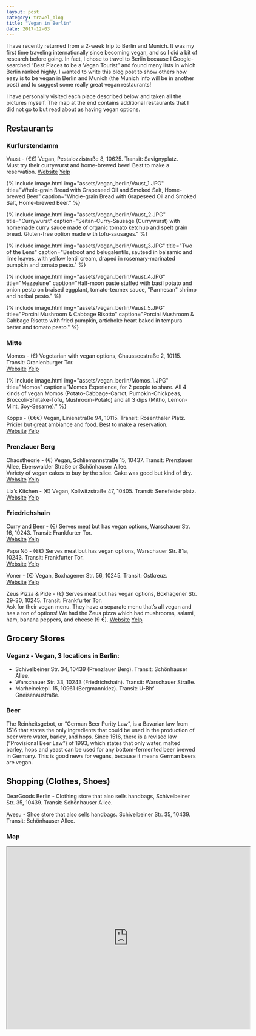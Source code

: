 ```yaml
---
layout: post
category: travel_blog
title: "Vegan in Berlin"
date: 2017-12-03
---
```


I have recently returned from a 2-week trip to Berlin and Munich.  It was my first time traveling internationally since becoming vegan, and so I did a bit of research before going.  In fact, I chose to travel to Berlin because I Google-searched “Best Places to be a Vegan Tourist” and found many lists in which Berlin ranked highly.  I wanted to write this blog post to show others how easy is to be vegan in Berlin and Munich (the Munich info will be in another post) and to suggest some really great vegan restaurants!

I have personally visited each place described below and taken all the pictures myself.  The map at the end contains additional restaurants that I did not go to but read about as having vegan options.

## Restaurants

### Kurfurstendamm

Vaust - (€€) Vegan, Pestalozzistraße 8, 10625.  Transit: Savignyplatz.  
Must try their currywurst and home-brewed beer!  Best to make a reservation.
[Website](http://vaust-berlin.de/) [Yelp](https://www.yelp.com/biz/vaust-berlin)

{% include image.html
            img="assets/vegan_berlin/Vaust_1.JPG"
            title="Whole-grain Bread with Grapeseed Oil and Smoked Salt, Home-brewed Beer"
            caption="Whole-grain Bread with Grapeseed Oil and Smoked Salt, Home-brewed Beer." %}
			
{% include image.html
            img="assets/vegan_berlin/Vaust_2.JPG"
            title="Currywurst"
            caption="Seitan-Curry-Sausage (Currywurst) with homemade curry sauce made of organic tomato ketchup and spelt grain bread.  Gluten-free option made with tofu-sausages." %}
			
{% include image.html
            img="assets/vegan_berlin/Vaust_3.JPG"
            title="Two of the Lens"
            caption="Beetroot and belugalentils, sauteed in balsamic and lime leaves, with yellow lentil cream, draped in rosemary-marinated pumpkin and tomato pesto." %}
			
{% include image.html
            img="assets/vegan_berlin/Vaust_4.JPG"
            title="Mezzelune"
            caption="Half-moon paste stuffed with basil potato and onion pesto on braised eggplant, tomato-texmex sauce, "Parmesan" shrimp and herbal pesto." %}
			
{% include image.html
            img="assets/vegan_berlin/Vaust_5.JPG"
            title="Porcini Mushroom & Cabbage Risotto"
            caption="Porcini Mushroom & Cabbage Risotto with fried pumpkin, artichoke heart baked in tempura batter and tomato pesto." %}

### Mitte

Momos - (€) Vegetarian with vegan options, Chausseestraße 2, 10115.  Transit: Oranienburger Tor.  
[Website](https://momos-berlin.de/) [Yelp](https://www.yelp.com/biz/momos-berlin-3)

{% include image.html
            img="assets/vegan_berlin/Momos_1.JPG"
            title="Momos"
            caption="Momos Experience, for 2 people to share.  All 4 kinds of vegan Momos (Potato-Cabbage-Carrot, Pumpkin-Chickpeas, Broccoli-Shiitake-Tofu, Mushroom-Potato) and all 3 dips (Mitho, Lemon-Mint, Soy-Sesame)." %}

Kopps - (€€€) Vegan, Linienstraße 94, 10115.  Transit: Rosenthaler Platz.  
Pricier but great ambiance and food.  Best to make a reservation.  
[Website](http://www.kopps-berlin.de/en/) [Yelp](https://www.yelp.com/biz/kopps-berlin)

### Prenzlauer Berg

Chaostheorie - (€) Vegan, Schliemannstraße 15, 10437.  Transit: Prenzlauer Allee, Eberswalder Straße or Schönhauser Allee.  
Variety of vegan cakes to buy by the slice.  Cake was good but kind of dry.  
[Website](http://www.chaostheorie.berlin/) [Yelp](https://www.yelp.com/biz/chaostheorie-berlin)

Lia’s Kitchen - (€) Vegan, Kollwitzstraße 47, 10405.  Transit: Senefelderplatz.  
[Website](https://liaskitchen.de/de/home) [Yelp](https://www.yelp.com/biz/lias-kitchen-berlin-3)

### Friedrichshain

Curry and Beer - (€) Serves meat but has vegan options, Warschauer Str. 16, 10243.  Transit: Frankfurter Tor.  
[Website](http://curryundbeer.com/) [Yelp](https://www.yelp.com/biz/curry-und-beer-berlin)

Papa Nô - (€€) Serves meat but has vegan options, Warschauer Str. 81a, 10243.  Transit: Frankfurter Tor.  
[Website](http://papa-no.de/) [Yelp](https://www.yelp.com/biz/papa-n%C3%B4-berlin-8)

Voner - (€) Vegan, Boxhagener Str. 56, 10245.  Transit: Ostkreuz.  
[Website](http://www.voener.de/)  [Yelp](https://www.yelp.com/biz/v%C3%B6ner-berlin)

Zeus Pizza & Pide - (€) Serves meat but has vegan options, Boxhagener Str. 29-30, 10245.  Transit: Frankfurter Tor.  
Ask for their vegan menu.  They have a separate menu that’s all vegan and has a ton of options!  We had the Zeus pizza which had mushrooms, salami, ham, banana peppers, and cheese (9 €).
[Website](https://www.zeuspizzeria.de/) [Yelp](https://www.yelp.com/biz/zeus-pizzeria-berlin) 

## Grocery Stores

### Veganz - Vegan, 3 locations in Berlin:

* Schivelbeiner Str. 34, 10439 (Prenzlauer Berg).  Transit: Schönhauser Allee.
* Warschauer Str. 33, 10243 (Friedrichshain).  Transit: Warschauer Straße.
* Marheinekepl. 15, 10961 (Bergmannkiez).  Transit: U-Bhf Gneisenaustraße.

### Beer
The Reinheitsgebot, or “German Beer Purity Law”, is a Bavarian law from 1516 that states the only ingredients that could be used in the production of beer were water, barley, and hops.  Since 1516, there is a revised law (“Provisional Beer Law”) of 1993, which states that only water, malted barley, hops and yeast can be used for any bottom-fermented beer brewed in Germany.  This is good news for vegans, because it means German beers are vegan.

## Shopping (Clothes, Shoes)

DearGoods Berlin - Clothing store that also sells handbags, Schivelbeiner Str. 35, 10439.  Transit: Schönhauser Allee.

Avesu - Shoe store that also sells handbags.  Schivelbeiner Str. 35, 10439.  Transit: Schönhauser Allee.

### Map
<iframe src="https://www.google.com/maps/d/embed?mid=175lQV_PnwxQ61SE6uDgvCf1DiUv2FJon" width="640" height="480"></iframe>
